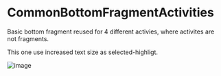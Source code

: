 # CommonBottomFragmentActivities

Basic bottom fragment reused for 4 different activies, where activites are not fragments.

This one use increased text size as selected-highligt.

![image](https://github.com/roblar997/CommonBottomFragmentActivities/assets/78033443/83710f84-b424-4fa7-9b9a-16d17c107de8)
